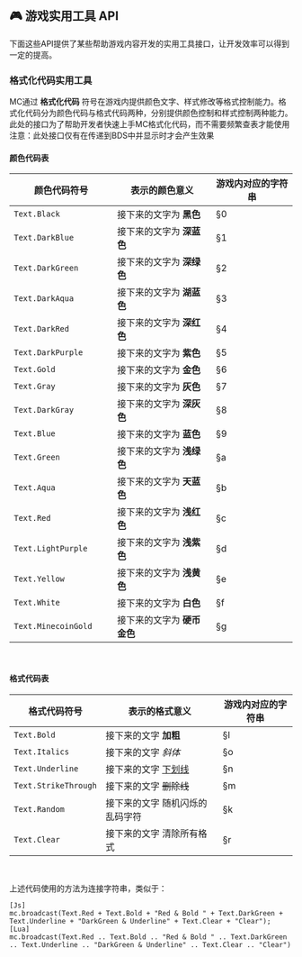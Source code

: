 ## 🎮 游戏实用工具 API

下面这些API提供了某些帮助游戏内容开发的实用工具接口，让开发效率可以得到一定的提高。

### 格式化代码实用工具

MC通过 **格式化代码** 符号在游戏内提供颜色文字、样式修改等格式控制能力。格式化代码分为颜色代码与格式代码两种，分别提供颜色控制和样式控制两种能力。  
此处的接口为了帮助开发者快速上手MC格式化代码，而不需要频繁查表才能使用  
注意：此处接口仅有在传递到BDS中并显示时才会产生效果

#### 颜色代码表

| 颜色代码符号            | 表示的颜色意义              | 游戏内对应的字符串 |
| ----------------------- | --------------------------- | ------------------ |
| `Text.Black`            | 接下来的文字为 **黑色**     | §0                 |
| `Text.DarkBlue`         | 接下来的文字为 **深蓝色**   | §1                 |
| `Text.DarkGreen`        | 接下来的文字为 **深绿色**   | §2                 |
| `Text.DarkAqua	`     | 接下来的文字为 **湖蓝色**   | §3                 |
| `Text.DarkRed`          | 接下来的文字为 **深红色**   | §4                 |
| `Text.DarkPurple`       | 接下来的文字为 **紫色**     | §5                 |
| `Text.Gold`             | 接下来的文字为 **金色**     | §6                 |
| `Text.Gray`             | 接下来的文字为 **灰色**     | §7                 |
| `Text.DarkGray`         | 接下来的文字为 **深灰色**   | §8                 |
| `Text.Blue`             | 接下来的文字为 **蓝色**     | §9                 |
| `Text.Green`            | 接下来的文字为 **浅绿色**   | §a                 |
| `Text.Aqua`             | 接下来的文字为 **天蓝色**   | §b                 |
| `Text.Red`              | 接下来的文字为 **浅红色**   | §c                 |
| `Text.LightPurple`      | 接下来的文字为 **浅紫色**   | §d                 |
| `Text.Yellow`           | 接下来的文字为 **浅黄色**   | §e                 |
| `Text.White`            | 接下来的文字为 **白色**     | §f                 |
| `Text.MinecoinGold	` | 接下来的文字为 **硬币金色** | §g                 |

<br>

#### 格式代码表

| 格式代码符号         | 表示的格式意义                  | 游戏内对应的字符串 |
| -------------------- | ------------------------------- | ------------------ |
| `Text.Bold`          | 接下来的文字 **加粗**           | §l                 |
| `Text.Italics`       | 接下来的文字 *斜体*             | §o                 |
| `Text.Underline`     | 接下来的文字 <u>下划线</u>      | §n                 |
| `Text.StrikeThrough` | 接下来的文字 ~~删除线~~         | §m                 |
| `Text.Random`        | 接下来的文字 随机闪烁的乱码字符 | §k                 |
| `Text.Clear`         | 接下来的文字 清除所有格式       | §r                 |

<br>

上述代码使用的方法为连接字符串，类似于：

```clike
[Js]
mc.broadcast(Text.Red + Text.Bold + "Red & Bold " + Text.DarkGreen + Text.Underline + "DarkGreen & Underline" + Text.Clear + "Clear");
[Lua]
mc.broadcast(Text.Red .. Text.Bold .. "Red & Bold " .. Text.DarkGreen .. Text.Underline .. "DarkGreen & Underline" .. Text.Clear .. "Clear")
```
